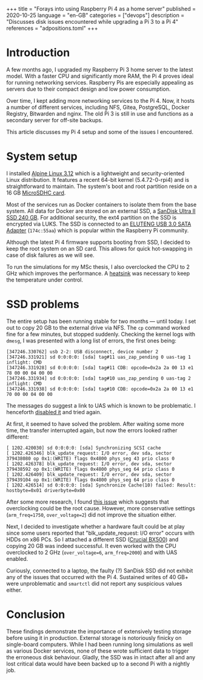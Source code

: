 +++
title       = "Forays into using Raspberry Pi 4 as a home server"
published   = 2020-10-25
language    = "en-GB"
categories  = ["devops"]
description = "Discusses disk issues encountered while upgrading a Pi 3 to a Pi 4"
references  = "adpositions.toml"
+++

# Introduction
A few months ago, I upgraded my Raspberry Pi 3 home server to the latest model. With a faster CPU and significantly more RAM, the Pi 4 proves ideal for running networking services. Raspberry Pis are especially appealing as servers due to their compact design and low power consumption.

Over time, I kept adding more networking services to the Pi 4. Now, it hosts a number of different services, including NFS, Gitea, PostgreSQL, Docker Registry, Bitwarden and nginx. The old Pi 3 is still in use and functions as a secondary server for off-site backups.

This article discusses my Pi 4 setup and some of the issues I encountered.

# System setup
I installed [Alpine Linux 3.12](https://alpinelinux.org/) which is a lightweight and security-oriented Linux distribution. It features a recent 64-bit kernel (5.4.72-0-rpi4) and is straightforward to maintain. The system's boot and root partition reside on a 16 GB [MicroSDHC card](https://www.amazon.com/SanDisk-Ultra-MicroSDHC-Memory-Adapter/dp/B007XZL7PC).

Most of the services run as Docker containers to isolate them from the base system. All data for Docker are stored on an external SSD, a [SanDisk Ultra II SSD 240 GB](https://www.amazon.com/SanDisk-240GB-Solid-State-SDSSDA-240G-G26/dp/B01F9G43WU). For additional security, the ext4 partition on the SSD is encrypted via LUKS. The SSD is connected to an [ELUTENG USB 3.0 SATA Adapter](https://www.amazon.com/ELUTENG-Adapter-Support-Serial-Compatible/dp/B0716JKJ68) (`174c:55aa`) which is popular within the Raspberry Pi community.

Although the latest Pi 4 firmware supports booting from SSD, I decided to keep the root system on an SD card. This allows for quick hot-swapping in case of disk failures as we will see.

To run the simulations for my MSc thesis, I also overclocked the CPU to 2 GHz which improves the performance. A [heatsink](https://thepihut.com/products/aluminium-armour-heatsink-case-for-raspberry-pi-4) was necessary to keep the temperature under control.

# SSD problems
The entire setup has been running stable for two months — until today. I set out to copy 20 GB to the external drive via NFS. The `cp` command worked fine for a few minutes, but stopped suddenly. Checking the kernel logs with `dmesg`, I was presented with a long list of errors, the first ones being:

```
[347246.330762] usb 2-2: USB disconnect, device number 2
[347246.331921] sd 0:0:0:0: [sda] tag#11 uas_zap_pending 0 uas-tag 1 inflight: CMD
[347246.331928] sd 0:0:0:0: [sda] tag#11 CDB: opcode=0x2a 2a 00 13 e1 78 00 00 04 00 00
[347246.331934] sd 0:0:0:0: [sda] tag#10 uas_zap_pending 0 uas-tag 2 inflight: CMD
[347246.331938] sd 0:0:0:0: [sda] tag#10 CDB: opcode=0x2a 2a 00 13 e1 70 00 00 04 00 00
```

The messages do suggest a link to UAS which is known to be problematic. I henceforth [disabled it](https://www.raspberrypi.org/forums/viewtopic.php?f=28&t=245931&sid=520e811b346b9cbe4ae042f17ac901b1) and tried again.

At first, it seemed to have solved the problem. After waiting some more time, the transfer interrupted again, but now the errors looked rather different:

```
[ 1202.420030] sd 0:0:0:0: [sda] Synchronizing SCSI cache
[ 1202.426346] blk_update_request: I/O error, dev sda, sector 379438080 op 0x1:(WRITE) flags 0x4800 phys_seg 43 prio class 0
[ 1202.426378] blk_update_request: I/O error, dev sda, sector 379438592 op 0x1:(WRITE) flags 0x4800 phys_seg 64 prio class 0
[ 1202.426409] blk_update_request: I/O error, dev sda, sector 379439104 op 0x1:(WRITE) flags 0x4800 phys_seg 64 prio class 0
[ 1202.426514] sd 0:0:0:0: [sda] Synchronize Cache(10) failed: Result: hostbyte=0x01 driverbyte=0x00
```

After some more research, I found [this issue](https://github.com/raspberrypi/linux/issues/3404) which suggests that overclocking could be the root cause. However, more conservative settings (`arm_freq=1750`, `over_voltage=2`) did not improve the situation either.

Next, I decided to investigate whether a hardware fault could be at play since some users reported that "blk_update_request: I/O error" occurs with HDDs on x86 PCs. So I attached a different SSD ([Crucial BX500](https://www.amazon.com/Crucial-BX500-120GB-2-5-Inch-Internal/dp/B07G3KRZBY)) and copying 20 GB was indeed successful. It even worked with the CPU overclocked to 2 GHz (`over_voltage=6`, `arm_freq=2000`) and with UAS enabled.

Curiously, connected to a laptop, the faulty (?) SanDisk SSD did not exhibit any of the issues that occurred with the Pi 4. Sustained writes of 40 GB+ were unproblematic and `smartctl` did not report any suspicious values either.

# Conclusion
These findings demonstrate the importance of extensively testing storage before using it in production. External storage is notoriously finicky on single-board computers. While I had been running long simulations as well as various Docker services, none of these wrote sufficient data to trigger the erroneous disk behaviour. Gladly, the SSD was in intact after all and any lost critical data would have been backed up to a second Pi with a nightly job.
